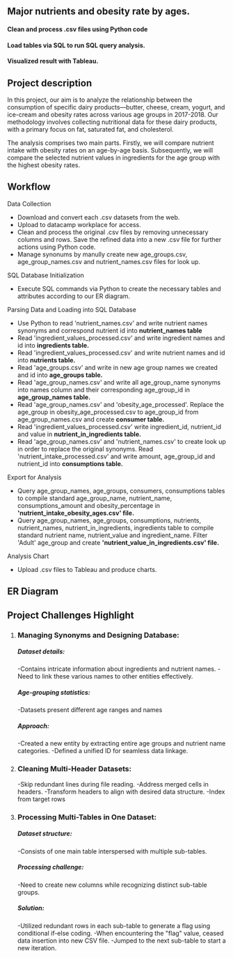 ## Major nutrients and obesity rate by ages.

#### Clean and process .csv files using Python code
#### Load tables via SQL to run SQL query analysis. 
#### Visualized result with Tableau.

## Project description
In this project, our aim is to analyze the relationship between the consumption of specific dairy products—butter, cheese, cream, yogurt, and ice-cream 
and obesity rates across various age groups in 2017-2018. 
Our methodology involves collecting nutritional data for these dairy products, with a primary focus on fat, saturated fat, and cholesterol. 

The analysis comprises two main parts. Firstly, we will compare nutrient intake with obesity rates on an age-by-age basis. 
Subsequently, we will compare the selected nutrient values in ingredients for the age group with the highest obesity rates. 

## Workflow

Data Collection

- Download and convert each .csv datasets from the web.
- Upload to datacamp workplace for access.
- Clean and process the original .csv files by removing unnecessary columns and rows. Save the refined data into a new .csv file for further actions using Python code.
- Manage synonums by manully create new age_groups.csv, age_group_names.csv and nutrient_names.csv files for look up.

SQL Database Initialization
- Execute SQL commands via Python to create the necessary tables and attributes  according to our ER diagram.

Parsing Data and Loading into SQL Database

- Use Python to read 'nutrient_names.csv' and write nutrient names synonyms and correspond nutrient id into **nutrient_names table**
- Read 'ingredient_values_processed.csv' and write ingredient names and id into **ingredients table.**
- Read 'ingredient_values_processed.csv' and write nutrient names and id into **nutrients table.**
- Read 'age_groups.csv' and write in new age group names we created and id into **age_groups table.**
- Read 'age_group_names.csv' and write all age_group_name synonyms into names column and their corresponding age_group_id in **age_group_names table.**
- Read 'age_group_names.csv' and 'obesity_age_processed'. Replace the age_group in obesity_age_processed.csv to age_group_id from age_group_names.csv and create **consumer table.**
- Read 'ingredient_values_processed.csv' write ingredient_id, nutrient_id and value in **nutrient_in_ingredients table.**
- Read 'age_group_names.csv' and 'nutrient_names.csv' to create look up in order to replace the original synonyms. Read 'nutrient_intake_processed.csv' and write amount, age_group_id and nutrient_id into **consumptions table.**

Export for Analysis

- Query age_group_names, age_groups, consumers, consumptions tables to compile standard age_group_name, nutrient_name, consumptions_amount and obesity_percentage in **'nutrient_intake_obesity_ages.csv' file.**
- Query age_group_names, age_groups, consumptions, nutrients, nutrient_names, nutrient_in_ingredients, ingredients table to compile standard nutrient name, nutrient_value and ingredient_name. Filter 'Adult' age_group and create **'nutrient_value_in_ingredients.csv' file.**

Analysis Chart

- Upload .csv files to Tableau and produce charts.

## ER Diagram

## Project Challenges Highlight
1. ### Managing Synonyms and Designing Database:
   ##### Dataset details:
   -Contains intricate information about ingredients and nutrient names.
   -Need to link these various names to other entities effectively.
   ##### Age-grouping statistics:
   -Datasets present different age ranges and names
   ##### Approach:
   -Created a new entity by extracting entire age groups and nutrient name categories.
   -Defined a unified ID for seamless data linkage.

3. ### Cleaning Multi-Header Datasets:
   -Skip redundant lines during file reading.
   -Address merged cells in headers.
   -Transform headers to align with desired data structure.
   -Index from target rows

5. ### Processing Multi-Tables in One Dataset:
   ##### Dataset structure:
   -Consists of one main table interspersed with multiple sub-tables.
   ##### Processing challenge:
   -Need to create new columns while recognizing distinct sub-table groups.
   ##### Solution:
   -Utilized redundant rows in each sub-table to generate a flag using conditional if-else coding.
   -When encountering the "flag" value, ceased data insertion into new CSV file.
   -Jumped to the next sub-table to start a new iteration.
